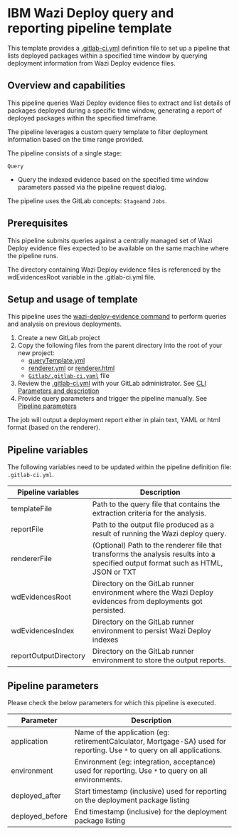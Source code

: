 # IBM Wazi Deploy query and reporting pipeline template

This template provides a [.gitlab-ci.yml](.gitlab-ci.yml) definition file to set up a pipeline that lists deployed packages within a specified time window by querying deployment information from Wazi Deploy evidence files.

## Overview and capabilities
This pipeline queries Wazi Deploy evidence files to extract and list details of packages deployed during a specific time window, generating a report of deployed packages within the specified timeframe.

The pipeline leverages a custom query template to filter deployment information based on the time range provided.

The pipeline consists of a single stage:

`Query`
   * Query the indexed evidence based on the specified time window parameters passed via the pipeline request dialog.

The pipeline uses the GitLab concepts: `Stage`and `Jobs`.



## Prerequisites

This pipeline submits queries against a centrally managed set of Wazi Deploy evidence files expected to be available on the same machine where the pipeline runs.

The directory containing Wazi Deploy evidence files is referenced by the wdEvidencesRoot variable in the .gitlab-ci.yml file.



## Setup and usage of template

This pipeline uses the [wazi-deploy-evidence command](https://www.ibm.com/docs/en/developer-for-zos/17.0.0?topic=commands-wazi-deploy-evidence-command) to perform queries and analysis on previous deployments. 

1. Create a new GitLab project
2. Copy the following files from the parent directory into the root of your new project:
      * [queryTemplate.yml](../queryTemplate.yml) 
      * [renderer.yml](../renderer.yml) or [renderer.html](../renderer.html) 
      * [`Gitlab/.gitlab-ci.yaml`](.gitlab-ci.yaml) file
3. Review the [.gitlab-ci.yml](.gitlab-ci.yml) with your GitLab administrator. See [CLI Parameters and description](#cli-parameters-and-description)
3. Provide query parameters and trigger the pipeline manually. See [Pipeline parameters](#pipeline-parameters)

The job will output a deployment report either in plain text, YAML or html format (based on the renderer).


## Pipeline variables

The following variables need to be updated within the pipeline definition file: `.gitlab-ci.yml`.

Pipeline variables | Description
--- | ---
templateFile |  Path to the query file that contains the extraction criteria for the analysis.
reportFile | Path to the output file produced as a result of running the Wazi deploy query.
rendererFile | (Optional) Path to the renderer file that transforms the analysis results into a specified output format such as HTML, JSON or TXT
wdEvidencesRoot | Directory on the GitLab runner environment where the Wazi Deploy evidences from deployments got persisted.
wdEvidencesIndex |  Directory on the GitLab runner environment to persist Wazi Deploy indexes
reportOutputDirectory | Directory on the GitLab runner environment to store the output reports.

## Pipeline parameters

Please check the below parameters for which this pipeline is executed.

Parameter | Description
--- | ---
application | Name of the application (eg: retirementCalculator, Mortgage-SA) used for reporting. Use `*` to query on all applications.
environment | Environment (eg: integration, acceptance) used for reporting. Use `*` to query on all environments.
deployed_after | Start timestamp (inclusive) used for reporting on the deployment package listing
deployed_before | End timestamp (inclusive) for the deployment package listing
